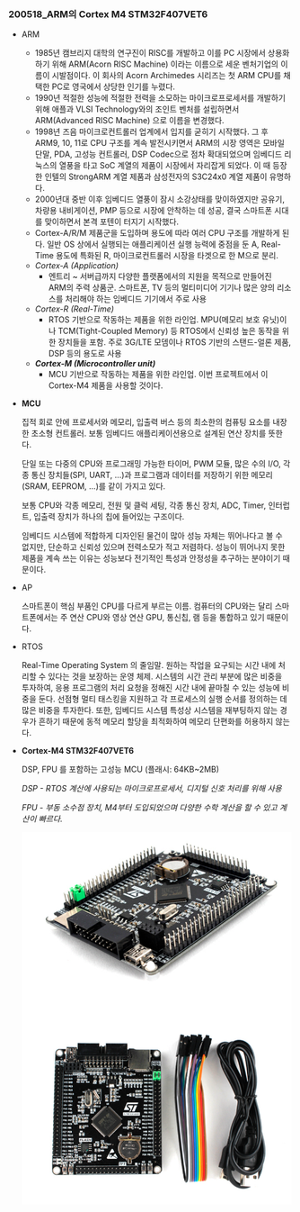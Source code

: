 ### 200518_ARM의 Cortex M4 STM32F407VET6



- ARM
  - 1985년 캠브리지 대학의 연구진이 RISC를 개발하고 이를 PC 시장에서 상용화하기 위해 ARM(Acorn RISC Machine) 이라는 이름으로 세운 벤처기업의 이름이 시발점이다. 이 회사의 Acorn Archimedes 시리즈는 첫 ARM CPU를 채택한 PC로 영국에서 상당한 인기를 누렸다.
  - 1990년 적절한 성능에 적절한 전력을 소모하는 마이크로프로세서를 개발하기 위해 애플과 VLSI Technology와의 조인트 벤처를 설립하면서 ARM(Advanced RISC Machine) 으로 이름을 변경했다.
  - 1998년 즈음 마이크로컨트롤러 업계에서 입지를 굳히기 시작했다. 그 후 ARM9, 10, 11로 CPU 구조를 계속 발전시키면서 ARM의 시장 영역은 모바일 단말, PDA, 고성능 컨트롤러, DSP Codec으로 점차 확대되었으며 임베디드 리눅스의 열풍을 타고 SoC 계열의 제품이 시장에서 자리잡게 되었다. 이 때 등장한 인텔의 StrongARM 계열 제품과 삼성전자의 S3C24x0 계열 제품이 유명하다.
  - 2000년대 중반 이후 임베디드 열풍이 잠시 소강상태를 맞이하였지만 공유기, 차량용 내비게이션, PMP 등으로 시장에 안착하는 데 성공, 결국 스마트폰 시대를 맞이하면서 본격 포텐이 터지기 시작했다.
  - Cortex-A/R/M 제품군을 도입하며 용도에 따라 여러 CPU 구조를 개발하게 된다. 일반 OS 상에서 실행되는 애플리케이션 실행 능력에 중점을 둔 A, Real-Time 용도에 특화된 R, 마이크로컨트롤러 시장을 타겟으로 한 M으로 분리.
  - *Cortex-A (Application)*
    - 엔트리 ~ 서버급까지 다양한 플랫폼에서의 지원을 목적으로 만들어진 ARM의 주력 상품군. 스마트폰, TV 등의 멀티미디어 기기나 많은 양의 리소스를 처리해야 하는 임베디드 기기에서 주로 사용
  - *Cortex-R (Real-Time)*
    - RTOS 기반으로 작동하는 제품을 위한 라인업. MPU(메모리 보호 유닛)이나 TCM(Tight-Coupled Memory) 등 RTOS에서 신뢰성 높은 동작을 위한 장치들을 포함. 주로 3G/LTE 모뎀이나 RTOS 기반의 스탠드-얼론 제품, DSP 등의 용도로 사용
  - ***Cortex-M (Microcontroller unit)***
    - MCU 기반으로 작동하는 제품을 위한 라인업. 이번 프로젝트에서 이 Cortex-M4 제품을 사용할 것이다.



- **MCU**

  집적 회로 안에 프로세서와 메모리, 입출력 버스 등의 최소한의 컴퓨팅 요소를 내장한 초소형 컨트롤러. 보통 임베디드 애플리케이션용으로 설계된 연산 장치를 뜻한다. 

  단일 또는 다중의 CPU와 프로그래밍 가능한 타이머, PWM 모듈, 많은 수의 I/O, 각종 통신 장치들(SPI, UART, ...)과 프로그램과 데이터를 저장하기 위한 메모리(SRAM, EEPROM, ...)를 같이 가지고 있다. 

  보통 CPU와 각종 메모리, 전원 및 클럭 세팅, 각종 통신 장치, ADC, Timer, 인터럽트, 입출력 장치가 하나의 칩에 들어있는 구조이다.

  임베디드 시스템에 적합하게 디자인된 물건이 많아 성능 자체는 뛰어나다고 볼 수 없지만, 단순하고 신뢰성 있으며 전력소모가 적고 저렴하다. 성능이 뛰어나지 못한 제품을 계속 쓰는 이유는 성능보다 전기적인 특성과 안정성을 추구하는 분야이기 때문이다.



- AP

  스마트폰이 핵심 부품인 CPU를 다르게 부르는 이름. 컴퓨터의 CPU와는 달리 스마트폰에서는 주 연산 CPU와 영상 연산 GPU, 통신칩, 램 등을 통합하고 있기 때문이다.



- RTOS

  Real-Time Operating System 의 줄임말. 원하는 작업을 요구되는 시간 내에 처리할 수 있다는 것을 보장하는 운영 체제. 시스템의 시간 관리 부분에 많은 비중을 투자하여, 응용 프로그램의 처리 요청을 정해진 시간 내에 끝마칠 수 있는 성능에 비중을 둔다. 선점형 멀티 태스킹을 지원하고 각 프로세스의 실행 순서를 정의하는 데 많은 비중을 투자한다. 또한, 임베디드 시스템 특성상 시스템을 재부팅하지 않는 경우가 흔하기 때문에 동적 메모리 할당을 최적화하여 메모리 단편화를 허용하지 않는다.



- **Cortex-M4 STM32F407VET6**

  DSP, FPU 를 포함하는 고성능 MCU (플래시: 64KB~2MB)

  *DSP - RTOS 계산에 사용되는 마이크로프로세서, 디지털 신호 처리를 위해 사용*

  *FPU - 부동 소수점 장치, M4부터 도입되었으며 다양한 수학 계산을 할 수 있고 계산이 빠르다.*

  ![Cortex-M4 STM32F407VET6](./Cortex-M4_STM32F407VET6.png)